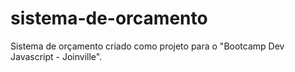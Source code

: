# sistema-de-orcamento
Sistema de orçamento criado como projeto para o "Bootcamp Dev Javascript - Joinville".
